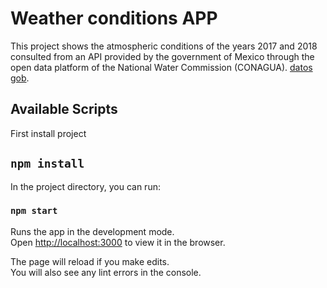 # Weather conditions APP

This project shows the atmospheric conditions of the years 2017 and 2018 consulted from an API provided by the government of Mexico through the open data platform of the National Water Commission (CONAGUA). [datos gob](https://api.datos.gob.mx/v1/condiciones-atmosfericas).

## Available Scripts

First install project

## `npm install`

In the project directory, you can run:

### `npm start`

Runs the app in the development mode.\
Open [http://localhost:3000](http://localhost:3000) to view it in the browser.

The page will reload if you make edits.\
You will also see any lint errors in the console.
